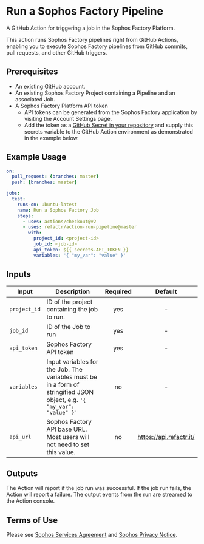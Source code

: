 # Run a Sophos Factory Pipeline

A GitHub Action for triggering a job in the Sophos Factory Platform.

This action runs Sophos Factory pipelines right from GitHub Actions, enabling you to execute Sophos Factory pipelines from GitHub commits, pull requests, and other GitHub triggers.

## Prerequisites

* An existing GitHub account.
* An existing Sophos Factory Project containing a Pipeline and an associated Job.
* A Sophos Factory Platform API token
    * API tokens can be generated from the Sophos Factory application by visiting the Account Settings page.
    * Add the token as a [GitHub Secret in your repository](https://docs.github.com/en/actions/security-guides/encrypted-secrets#creating-encrypted-secrets-for-a-repository) and supply this secrets variable to the GitHub Action environment as demonstrated in the example below.

## Example Usage

```yaml
on:
  pull_request: {branches: master}
  push: {branches: master}

jobs:
  test:
    runs-on: ubuntu-latest
    name: Run a Sophos Factory Job
    steps:
      - uses: actions/checkout@v2
      - uses: refactr/action-run-pipeline@master
        with:
          project_id: <project-id>
          job_id: <job-id>
          api_token: ${{ secrets.API_TOKEN }}
          variables: '{ "my_var": "value" }'
```

## Inputs

Input | Description | Required | Default |
----------|-------------|:----------:|:-------:|
| `project_id` | ID of the project containing the job to run.|yes|-|
| `job_id` | ID of the Job to run | yes |-|
| `api_token` | Sophos Factory API token | yes | - |
| `variables` | Input variables for the Job. The variables must be in a form of stringified JSON object, e.g. `'{ "my_var": "value" }'` | no | - |
| `api_url` | Sophos Factory API base URL. Most users will not need to set this value. | no | https://api.refactr.it/ |

## Outputs

The Action will report if the job run was successful. If the job run fails, the Action will report a failure. The output events from the run are streamed to the Action console.

## Terms of Use

Please see [Sophos Services Agreement](https://www.sophos.com/en-us/legal/sophos-services-agreement.aspx) and [Sophos Privacy Notice](https://www.sophos.com/en-us/legal/sophos-group-privacy-notice.aspx).

